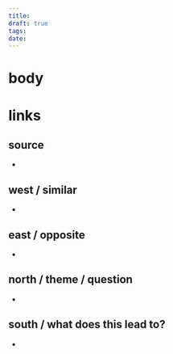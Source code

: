 ```yaml
---
title: 
draft: true
tags: 
date:
---
```

# body


# links

## source
- 
## west / similar
- 
## east / opposite
- 
## north / theme / question
- 
## south / what does this lead to?
- 
